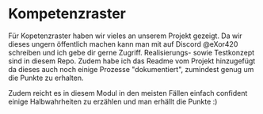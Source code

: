 # Kompetenzraster

Für Kopetenzraster haben wir vieles an unserem Projekt gezeigt. Da wir dieses ungern öffentlich machen kann man mit auf Discord @eXor420 schreiben und ich gebe dir gerne Zugriff.  Realisierungs- sowie Testkonzept sind in diesem Repo. Zudem habe ich das Readme vom Projekt hinzugefügt da dieses auch noch einige Prozesse "dokumentiert", zumindest genug um die Punkte zu erhalten.



Zudem reicht es in diesem Modul in den meisten Fällen einfach confident einige Halbwahrheiten zu erzählen und man erhällt die Punkte :)